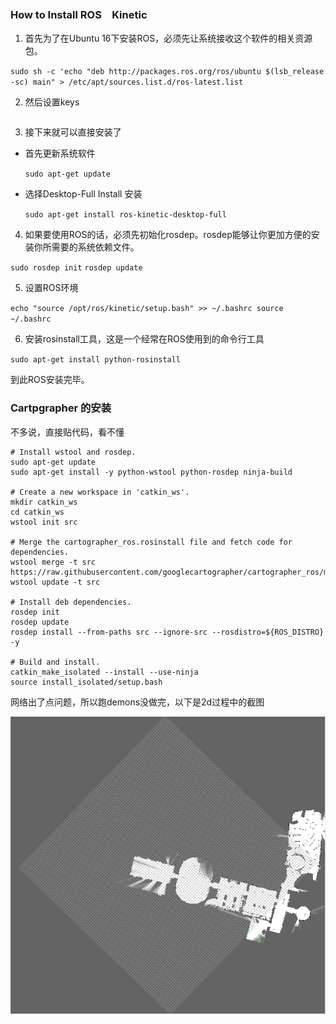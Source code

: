 ### How to Install ROS　Kinetic

1. 首先为了在Ubuntu 16下安装ROS，必须先让系统接收这个软件的相关资源包。

  `sudo sh -c 'echo "deb http://packages.ros.org/ros/ubuntu $(lsb_release -sc) main" > /etc/apt/sources.list.d/ros-latest.list`

2. 然后设置keys

  ```sudo apt-key adv --keyserver hkp://ha.pool.sks-keyservers.net:80 --recv-key 0xB01FA116
  ```

3. 接下来就可以直接安装了

  * 首先更新系统软件

    `sudo apt-get update`

  * 选择Desktop-Full Install 安装

    `sudo apt-get install ros-kinetic-desktop-full`

4. 如果要使用ROS的话，必须先初始化rosdep。rosdep能够让你更加方便的安装你所需要的系统依赖文件。

  `sudo rosdep init`
  `rosdep update`

5. 设置ROS环境

  `echo "source /opt/ros/kinetic/setup.bash" >> ~/.bashrc
source ~/.bashrc`

6. 安装rosinstall工具，这是一个经常在ROS使用到的命令行工具

`sudo apt-get install python-rosinstall`

到此ROS安装完毕。

### Cartpgrapher 的安装

不多说，直接贴代码，看不懂

```
# Install wstool and rosdep.
sudo apt-get update
sudo apt-get install -y python-wstool python-rosdep ninja-build

# Create a new workspace in 'catkin_ws'.
mkdir catkin_ws
cd catkin_ws
wstool init src

# Merge the cartographer_ros.rosinstall file and fetch code for dependencies.
wstool merge -t src https://raw.githubusercontent.com/googlecartographer/cartographer_ros/master/cartographer_ros.rosinstall
wstool update -t src

# Install deb dependencies.
rosdep init
rosdep update
rosdep install --from-paths src --ignore-src --rosdistro=${ROS_DISTRO} -y

# Build and install.
catkin_make_isolated --install --use-ninja
source install_isolated/setup.bash
```

网络出了点问题，所以跑demons没做完，以下是2d过程中的截图

![2D](https://raw.githubusercontent.com/Scintillium/Res/master/DOL-RES/2D.png)
